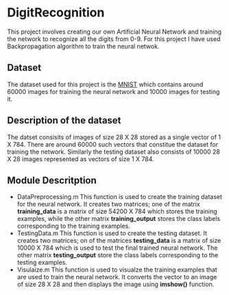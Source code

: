 # DigitRecognition
This project involves creating our own Artificial Neural Network and training the network to recognize all the digits from 0-9. For this project I have used Backpropagation algorithm to train the neural netwok.
## Dataset 
The dataset used for this project is the [MNIST](http://yann.lecun.com/exdb/mnist/) which contains around 60000 images for training the neural network and 10000 images for testing it.
## Description of the dataset
The datset consisits of images of size 28 X 28 stored as a single vector of 1 X 784. There are around 60000 such vectors that constitue the dataset for training the network. Similarly the testing dataset also consists of 10000 28 X 28 images represented as vectors of size 1 X 784.
## Module Descritption
* DataPreprocessing.m
	This function is used to create the training dataset for the neural network. It creates two matrices; one of the matrix **training_data** is a matrix of size 54200 X 784 which stores the training examples, while the other matrix **training_output** stores the class labels corresponding to the training examples.
* TestingData.m
	This function is used to create the testing dataset. It creates two matrices; on of the matrices **testing_data** is a matrix of size 10000 X 784 which is used to test the final trained neural network. The other matrix **testing_output** store the class labels corresponding to the testing examples.
* Visulaize.m
	This function is used to visualze the training examples that are used to train the neural network. It converts the vector to an image of size 28 X 28 and then displays the image using **imshow()** function.
